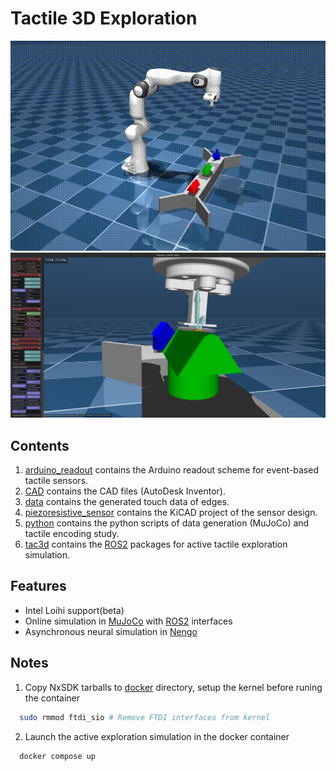 # Tactile 3D Exploration
![Cover](./docs/cover.gif "Robot Touch")
![Contact](./docs/soft_contact.png "Soft Contact")

## Contents
1. [arduino_readout](arduino_readout) contains the Arduino readout scheme for event-based tactile sensors.
2. [CAD](CAD/) contains the CAD files (AutoDesk Inventor).
3. [data](data/) contains the generated touch data of edges.
4. [piezoresistive_sensor](piezoresistive_sensor/) contains the KiCAD project of the sensor design.
5. [python](python/) contains the python scripts of data generation (MuJoCo) and tactile encoding study.
6. [tac3d](tac3d/) contains the [ROS2](https://docs.ros.org/en/humble/index.html) packages for active tactile exploration simulation.

## Features
- Intel Loihi support(beta)
- Online simulation in [MuJoCo](https://mujoco.org/) with [ROS2](https://www.ros.org/) interfaces
- Asynchronous neural simulation in [Nengo](https://www.nengo.ai/)

## Notes
1. Copy NxSDK tarballs to [docker](docker/) directory, setup the kernel before runing the container
  ```bash
    sudo rmmod ftdi_sio # Remove FTDI interfaces from kernel
  ```
2. Launch the active exploration simulation in the docker container
  ```bash
    docker compose up
  ```